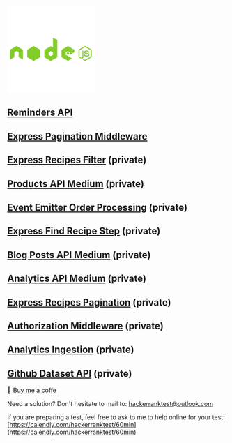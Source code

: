 <div>
  <img src="https://github.com/devicons/devicon/blob/master/icons/nodejs/nodejs-plain-wordmark.svg" title="Nodejs" alt="Nodejs" width="200" height="200"/>
</div>

## [Reminders API](https://github.com/hackerrank-test/hackerrank-nodejs-reminders-api)

## [Express Pagination Middleware](https://github.com/hackerrank-test/hackerrank-nodejs-pagination-middleware)

## [Express Recipes Filter](https://github.com/hackerrank-test/hackerrank-nodejs-recipes-filter) (private)

## [Products API Medium](https://github.com/hackerrank-test/hackerrank-nodejs-products-api-medium) (private)

## [Event Emitter Order Processing](https://github.com/hackerrank-test/hackerrank-nodejs-order-processing) (private)

## [Express Find Recipe Step](https://github.com/hackerrank-test/hackerrank-nodejs-find-recipe-step) (private)

## [Blog Posts API Medium](https://github.com/hackerrank-test/hackerrank-nodejs-blog-posts-api-medium) (private)

## [Analytics API Medium](https://github.com/hackerrank-test/hackerrank-nodejs-analytics-api-medium) (private)

## [Express Recipes Pagination](https://github.com/hackerrank-test/hackerrank-nodejs-recipes-pagination) (private)

## [Authorization Middleware](https://github.com/hackerrank-test/hackerrank-nodejs-authorization-middleware) (private)

## [Analytics Ingestion](https://github.com/hackerrank-test/hackerrank-nodejs-analytics-ingestion) (private)

## [Github Dataset API](https://github.com/hackerrank-test/hackerrank-nodejs-github-dataset-api) (private)

🙏 [Buy me a coffe](https://github.com/hackerrank-test/buymeacoffee)

Need a solution? Don't hesitate to mail to: [hackerranktest@outlook.com](mailto:hackerranktest@outlook.com)

If you are preparing a test, feel free to ask to me to help online for your test: [https://calendly.com/hackerranktest/60min](https://calendly.com/hackerranktest/60min)

